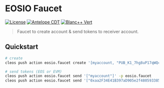 # EOSIO Faucet

[![License](https://img.shields.io/badge/license-MIT-blue.svg)](https://github.com/eosnetworkfoundation/eosio.faucet/blob/main/LICENSE-MIT)
[![Antelope CDT](https://github.com/eosnetworkfoundation/eosio.faucet/actions/workflows/release.yml/badge.svg)](https://github.com/eosnetworkfoundation/eosio.faucet/actions/workflows/release.yml)
[![Blanc++ Vert](https://github.com/eosnetworkfoundation/eosio.faucet/actions/workflows/ci.yml/badge.svg)](https://github.com/eosnetworkfoundation/eosio.faucet/actions/workflows/ci.yml)

> Faucet to create account & send tokens to receiver account.

## Quickstart

```bash
# create
cleos push action eosio.faucet create '[myaccount, "PUB_K1_7hg8uP17qWQcF4m2L9x2gwGSGA2wiHERJGSgDLXSHcYm96yxmK"]' -p eosio.faucet

# send tokens (EOS or EVM)
cleos push action eosio.faucet send '["myaccount"]' -p eosio.faucet
cleos push action eosio.faucet send '["0xaa2F34E41B397aD905e2f48059338522D05CA534"]' -p eosio.faucet
```